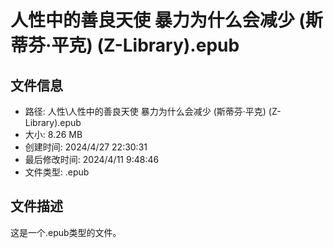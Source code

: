 ﻿# 人性中的善良天使 暴力为什么会减少 (斯蒂芬·平克) (Z-Library).epub

## 文件信息
- 路径: 人性\人性中的善良天使 暴力为什么会减少 (斯蒂芬·平克) (Z-Library).epub
- 大小: 8.26 MB
- 创建时间: 2024/4/27 22:30:31
- 最后修改时间: 2024/4/11 9:48:46
- 文件类型: .epub

## 文件描述
这是一个.epub类型的文件。

